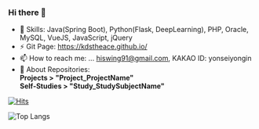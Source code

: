 ### Hi there 👋

- 🌱 Skills: Java(Spring Boot), Python(Flask, DeepLearning), PHP, Oracle, MySQL, VueJS, JavaScript, jQuery
- ⚡ Git Page: https://kdstheace.github.io/
- 📫 How to reach me: ... hiswing91@gmail.com, KAKAO ID: yonseiyongin
- 💬 About Repositories:<br>
  **Projects > "Project_ProjectName"**<br>
  **Self-Studies > "Study_StudySubjectName"**<br>
  
  
[![Hits](https://hits.seeyoufarm.com/api/count/incr/badge.svg?url=https%3A%2F%2Fgithub.com%2Fkdstheace&count_bg=%2379C83D&title_bg=%23555555&icon=&icon_color=%23E7E7E7&title=hits&edge_flat=false)](https://hits.seeyoufarm.com)

![Top Langs](https://github-readme-stats.vercel.app/api/top-langs/?username=kdstheace&layout=compact)

<!--
**kdstheace/kdstheace** is a ✨ _special_ ✨ repository because its `README.md` (this file) appears on your GitHub profile.

Here are some ideas to get you started:



- 👯 I’m looking to collaborate on ...
- 🤔 I’m looking for help with ...


- 😄 Pronouns: ...

-->

